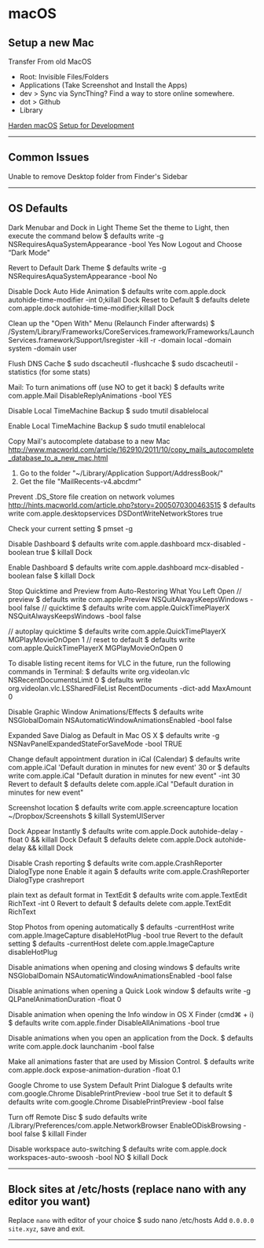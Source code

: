 # macOS

## Setup a new Mac

Transfer From old MacOS
- Root: Invisible Files/Folders
- Applications (Take Screenshot and Install the Apps)
- dev > Sync via SyncThing? Find a way to store online somewhere.
- dot > Github
- Library

[Harden macOS](macOS-Hardening.md)
[Setup for Development](macOS-Development.md)

---

## Common Issues
Unable to remove Desktop folder from Finder's Sidebar

---
## OS Defaults

Dark Menubar and Dock in Light Theme
Set the theme to Light, then execute the command below
$ defaults write -g NSRequiresAquaSystemAppearance -bool Yes
Now Logout and Choose “Dark Mode"

Revert to Default Dark Theme
$ defaults write -g NSRequiresAquaSystemAppearance -bool No

Disable Dock Auto Hide Animation
$ defaults write com.apple.dock autohide-time-modifier -int 0;killall Dock
Reset to Default
$ defaults delete com.apple.dock autohide-time-modifier;killall Dock

Clean up the "Open With" Menu (Relaunch Finder afterwards)
$ /System/Library/Frameworks/CoreServices.framework/Frameworks/LaunchServices.framework/Support/lsregister -kill -r -domain local -domain system -domain user

Flush DNS Cache
$ sudo dscacheutil -flushcache
$ sudo dscacheutil -statistics (for some stats)

Mail: To turn animations off (use NO to get it back)
$ defaults write com.apple.Mail DisableReplyAnimations -bool YES

Disable Local TimeMachine Backup
$ sudo tmutil disablelocal

Enable Local TimeMachine Backup
$ sudo tmutil enablelocal

Copy Mail's autocomplete database to a new Mac
http://www.macworld.com/article/162910/2011/10/copy_mails_autocomplete_database_to_a_new_mac.html
1. Go to the folder "~/Library/Application Support/AddressBook/"
2. Get the file "MailRecents-v4.abcdmr"

Prevent .DS_Store file creation on network volumes
http://hints.macworld.com/article.php?story=2005070300463515
$ defaults write com.apple.desktopservices DSDontWriteNetworkStores true

Check your current setting
$ pmset -g

Disable Dashboard
$ defaults write com.apple.dashboard mcx-disabled -boolean true
$ killall Dock

Enable Dashboard
$ defaults write com.apple.dashboard mcx-disabled -boolean false
$ killall Dock

Stop Quicktime and Preview from Auto-Restoring What You Left Open
// preview
$ defaults write com.apple.Preview NSQuitAlwaysKeepsWindows -bool false
// quicktime
$ defaults write com.apple.QuickTimePlayerX NSQuitAlwaysKeepsWindows -bool false

// autoplay quicktime
$ defaults write com.apple.QuickTimePlayerX MGPlayMovieOnOpen 1
// reset to default
$ defaults write com.apple.QuickTimePlayerX MGPlayMovieOnOpen 0

To disable listing recent items for VLC in the future, run the following commands in Terminal:
$ defaults write org.videolan.vlc NSRecentDocumentsLimit 0
$ defaults write org.videolan.vlc.LSSharedFileList RecentDocuments -dict-add MaxAmount 0

Disable Graphic Window Animations/Effects
$ defaults write NSGlobalDomain NSAutomaticWindowAnimationsEnabled -bool false

Expanded Save Dialog as Default in Mac OS X
$ defaults write -g NSNavPanelExpandedStateForSaveMode -bool TRUE

Change default appointment duration in iCal (Calendar)
$ defaults write com.apple.iCal 'Default duration in minutes for new event' 30
or
$ defaults write com.apple.iCal "Default duration in minutes for new event" -int 30
Revert to default
$ defaults delete com.apple.iCal "Default duration in minutes for new event"

Screenshot location
$ defaults write com.apple.screencapture location ~/Dropbox/Screenshots
$ killall SystemUIServer

Dock Appear Instantly
$ defaults write com.apple.Dock autohide-delay -float 0 && killall Dock
Default
$ defaults delete com.apple.Dock autohide-delay && killall Dock

Disable Crash reporting
$ defaults write com.apple.CrashReporter DialogType none
Enable it again
$ defaults write com.apple.CrashReporter DialogType crashreport

plain text as default format in TextEdit
$ defaults write com.apple.TextEdit RichText -int 0
Revert to default
$ defaults delete com.apple.TextEdit RichText

Stop Photos from opening automatically
$ defaults -currentHost write com.apple.ImageCapture disableHotPlug -bool true
Revert to the default setting
$ defaults -currentHost delete com.apple.ImageCapture disableHotPlug

Disable animations when opening and closing windows
$ defaults write NSGlobalDomain NSAutomaticWindowAnimationsEnabled -bool false

Disable animations when opening a Quick Look window
$ defaults write -g QLPanelAnimationDuration -float 0

Disable animation when opening the Info window in OS X Finder (cmd⌘ + i)
$ defaults write com.apple.finder DisableAllAnimations -bool true

Disable animations when you open an application from the Dock.
$ defaults write com.apple.dock launchanim -bool false

Make all animations faster that are used by Mission Control.
$ defaults write com.apple.dock expose-animation-duration -float 0.1

Google Chrome to use System Default Print Dialogue
$ defaults write com.google.Chrome DisablePrintPreview -bool true
Set it to default
$ defaults write com.google.Chrome DisablePrintPreview -bool false

Turn off Remote Disc
$ sudo defaults write /Library/Preferences/com.apple.NetworkBrowser EnableODiskBrowsing -bool false
$ killall Finder

Disable workspace auto-switching
$ defaults write com.apple.dock workspaces-auto-swoosh -bool NO
$ killall Dock

---
## Block sites at /etc/hosts (replace nano with any editor you want)
Replace `nano` with editor of your choice
$ sudo nano /etc/hosts
Add `0.0.0.0 site.xyz`, save and exit.

---
